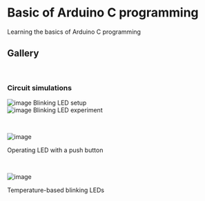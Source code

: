 <h1> Basic of Arduino C programming </h1>
Learning the basics of Arduino C programming
<br/>
<h2> Gallery </h2>
<br/>
<h3> Circuit simulations </h3>

![image](https://github.com/srivaishnavix/Arduino-C-Basics/assets/73235170/b0dab91b-dbab-44fa-bec5-48c2a3a77b84)
Blinking LED setup
<br/>
![image](https://github.com/srivaishnavix/Arduino-C-Basics/assets/73235170/077a7031-2db0-4ad0-9df4-98f6f6e898c0)
Blinking LED experiment


<br/>

![image](https://github.com/srivaishnavix/Arduino-C-Basics/assets/73235170/59faecd9-7378-4021-81af-a3e73d646e02)

Operating LED with a push button

<br/>


![image](https://github.com/srivaishnavix/Arduino-C-Basics/assets/73235170/b33cb760-9247-446a-bdf0-5923d43172fb)

Temperature-based blinking LEDs

